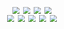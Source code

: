 <p align="center">
  <img src="https://img.shields.io/badge/-Spring-green?logo=Spring&logoColor=white&style=for-the-badge"/>&nbsp;
  <img src="https://img.shields.io/badge/-Java-008C8C?logo=Java&logoColor=white&style=for-the-badge"/>&nbsp;
  <img src="https://img.shields.io/badge/-JavaScript-yellow?logo=JavaScript&logoColor=white&style=for-the-badge"/>&nbsp;
  <img src="https://img.shields.io/badge/-jQuery-0078FF?logo=jQuery&logoColor=white&style=for-the-badge"/><br />
  <img src="https://img.shields.io/badge/-HTML5-red?logo=HTML5&logoColor=white&style=for-the-badge"/>&nbsp;
  <img src="https://img.shields.io/badge/-CSS3-blue?logo=CSS3&logoColor=white&style=for-the-badge"/>&nbsp;
  <img src="https://img.shields.io/badge/-Bootstrap 4-purple?logo=Bootstrap&logoColor=white&style=for-the-badge"/>&nbsp;
  <img src="https://img.shields.io/badge/-Oracle-FF3232?logo=Oracle&logoColor=white&style=for-the-badge"/>&nbsp;
  <img src="https://img.shields.io/badge/-MySQL-orange?logo=MySQL&logoColor=white&style=for-the-badge"/>
</p>
